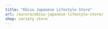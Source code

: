 ```yaml
---
title: "Ebisu Japanese Lifestyle Store"
url: /aurora/ebisu-japanese-lifestyle-store/
shop: variety store
---
```

